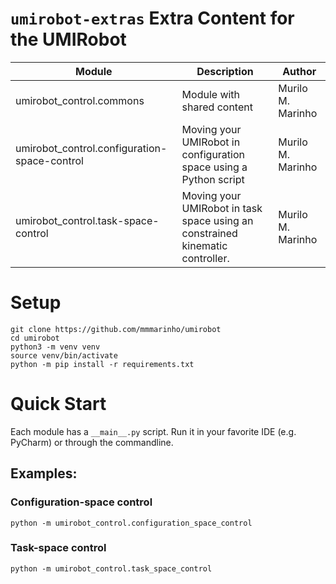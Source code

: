 # `umirobot-extras` Extra Content for the UMIRobot

| Module                                       | Description                                                                   | Author            | 
|----------------------------------------------|-------------------------------------------------------------------------------|-------------------|
| umirobot_control.commons                     | Module with shared content                                                    | Murilo M. Marinho |
| umirobot_control.configuration-space-control | Moving your UMIRobot in configuration space using a Python script             | Murilo M. Marinho |
| umirobot_control.task-space-control          | Moving your UMIRobot in task space using an constrained kinematic controller. | Murilo M. Marinho |


# Setup

```commandline
git clone https://github.com/mmmarinho/umirobot
cd umirobot
python3 -m venv venv
source venv/bin/activate
python -m pip install -r requirements.txt
```

# Quick Start

Each module has a `__main__.py` script. Run it in your favorite IDE (e.g. PyCharm) or through the commandline.

## Examples:

### Configuration-space control
```commandline
python -m umirobot_control.configuration_space_control
```

### Task-space control
```commandline
python -m umirobot_control.task_space_control
```